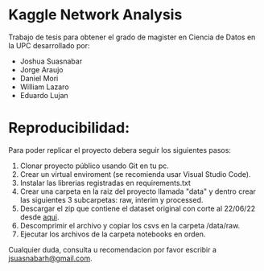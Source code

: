 # Kaggle Network Analysis

Trabajo de tesis para obtener el grado de magister en Ciencia de Datos en la UPC desarrollado por:

- Joshua Suasnabar
- Jorge Araujo
- Daniel Mori
- William Lazaro
- Eduardo Lujan

# Reproducibilidad:
Para poder replicar el proyecto debera seguir los siguientes pasos:

1. Clonar proyecto público usando Git en tu pc.
2. Crear un virtual enviroment (se recomienda usar Visual Studio Code).
3. Instalar las librerias registradas en requirements.txt
4. Crear una carpeta en la raiz del proyecto llamada "data" y dentro crear las siguientes 3 subcarpetas: raw, interim y processed.
5. Descargar el zip que contiene el dataset original con corte al 22/06/22 desde [aqui](https://www.dropbox.com/s/gbm9mkikt2leeds/data.zip?dl=0).
6. Descomprimir el archivo y copiar los csvs en la carpeta /data/raw.
7. Ejecutar los archivos de la carpeta notebooks en orden.

Cualquier duda, consulta u recomendacion por favor escribir a jsuasnabarh@gmail.com.